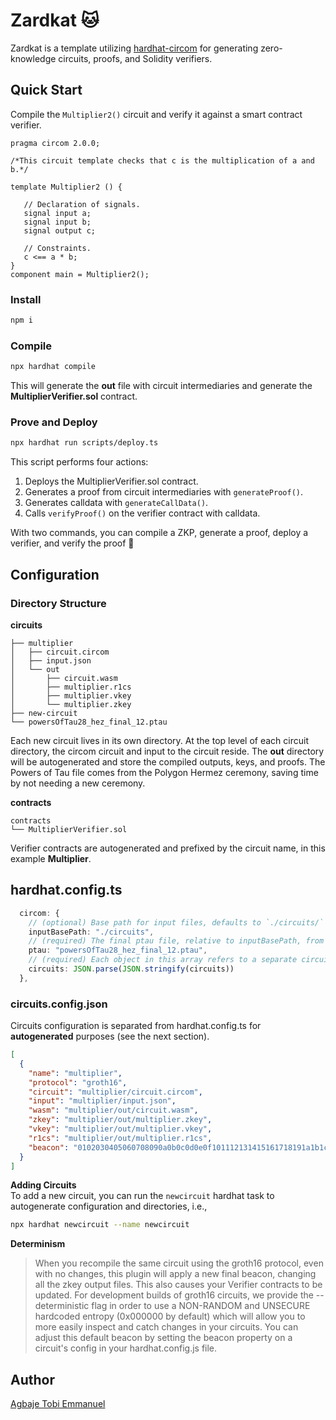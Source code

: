 # Zardkat 🐱

Zardkat is a template utilizing [hardhat-circom](https://github.com/projectsophon/hardhat-circom) for generating zero-knowledge circuits, proofs, and Solidity verifiers.

## Quick Start
Compile the `Multiplier2()` circuit and verify it against a smart contract verifier.

```circom
pragma circom 2.0.0;

/*This circuit template checks that c is the multiplication of a and b.*/  

template Multiplier2 () {  

   // Declaration of signals.  
   signal input a;  
   signal input b;  
   signal output c;  

   // Constraints.  
   c <== a * b;  
}
component main = Multiplier2();
```

### Install
```bash
npm i
```

### Compile
```bash
npx hardhat compile
```
This will generate the **out** file with circuit intermediaries and generate the **MultiplierVerifier.sol** contract.

### Prove and Deploy
```bash
npx hardhat run scripts/deploy.ts
```
This script performs four actions:
1. Deploys the MultiplierVerifier.sol contract.
2. Generates a proof from circuit intermediaries with `generateProof()`.
3. Generates calldata with `generateCallData()`.
4. Calls `verifyProof()` on the verifier contract with calldata.

With two commands, you can compile a ZKP, generate a proof, deploy a verifier, and verify the proof 🎉

## Configuration
### Directory Structure
**circuits**
```
├── multiplier
│   ├── circuit.circom
│   ├── input.json
│   └── out
│       ├── circuit.wasm
│       ├── multiplier.r1cs
│       ├── multiplier.vkey
│       └── multiplier.zkey
├── new-circuit
└── powersOfTau28_hez_final_12.ptau
```
Each new circuit lives in its own directory. At the top level of each circuit directory, the circom circuit and input to the circuit reside. The **out** directory will be autogenerated and store the compiled outputs, keys, and proofs. The Powers of Tau file comes from the Polygon Hermez ceremony, saving time by not needing a new ceremony.

**contracts**
```
contracts
└── MultiplierVerifier.sol
```
Verifier contracts are autogenerated and prefixed by the circuit name, in this example **Multiplier**.

## hardhat.config.ts
```typescript
  circom: {
    // (optional) Base path for input files, defaults to `./circuits/`
    inputBasePath: "./circuits",
    // (required) The final ptau file, relative to inputBasePath, from a Phase 1 ceremony
    ptau: "powersOfTau28_hez_final_12.ptau",
    // (required) Each object in this array refers to a separate circuit
    circuits: JSON.parse(JSON.stringify(circuits))
  },
```
### circuits.config.json
Circuits configuration is separated from hardhat.config.ts for **autogenerated** purposes (see the next section).
```json
[
  {
    "name": "multiplier",
    "protocol": "groth16",
    "circuit": "multiplier/circuit.circom",
    "input": "multiplier/input.json",
    "wasm": "multiplier/out/circuit.wasm",
    "zkey": "multiplier/out/multiplier.zkey",
    "vkey": "multiplier/out/multiplier.vkey",
    "r1cs": "multiplier/out/multiplier.r1cs",
    "beacon": "0102030405060708090a0b0c0d0e0f101112131415161718191a1b1c1d1e1f"
  }
]
```

**Adding Circuits**   
To add a new circuit, you can run the `newcircuit` hardhat task to autogenerate configuration and directories, i.e.,  
```bash
npx hardhat newcircuit --name newcircuit
```

**Determinism**
> When you recompile the same circuit using the groth16 protocol, even with no changes, this plugin will apply a new final beacon, changing all the zkey output files. This also causes your Verifier contracts to be updated.
> For development builds of groth16 circuits, we provide the --deterministic flag in order to use a NON-RANDOM and UNSECURE hardcoded entropy (0x000000 by default) which will allow you to more easily inspect and catch changes in your circuits. You can adjust this default beacon by setting the beacon property on a circuit's config in your hardhat.config.js file.


## Author

[Agbaje Tobi Emmanuel](https://github.com/Tobiagbaje)